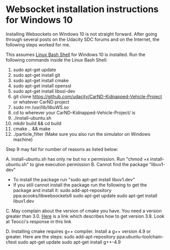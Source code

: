 # Websocket installation instructions for Windows 10

Installing Websockets on Windows 10 is not straight forward. After going through several posts on the Udacity SDC forums and on the Internet, the following steps worked for me.

This assumes [Linux Bash Shell](https://www.howtogeek.com/249966/how-to-install-and-use-the-linux-bash-shell-on-windows-10/) for Windows 10 is installed. Run the following commands inside the Linux Bash Shell:
1. sudo apt-get update
2. sudo apt-get install git
3. sudo apt-get install cmake
4. sudo apt-get install openssl
5. sudo apt-get install libssl-dev
6. git clone https://github.com/udacity/CarND-Kidnapped-Vehicle-Project or whatever CarND project
7. sudo rm /usr/lib/libuWS.so 
8. cd to wherever your CarND-Kidnapped-Vehicle-Project/ is
9. ./install-ubuntu.sh
10. mkdir build && cd build
11. cmake .. && make
12. ./particle_filter (Make sure you also run the simulator on Windows machine)

Step 9 may fail for number of reasons as listed below:

A. install-ubuntu.sh has only rw but no x permission. Run "chmod +x install-ubuntu.sh" to give execution permission
B. Cannot find the package "libuv1-dev"

* To install the package run "sudo apt-get install libuv1.dev"
* If you still cannot install the package run the following to get the package and install it:
		sudo add-apt-repository ppa:acooks/libwebsockets6
		sudo apt-get update
		sudo apt-get install libuv1.dev
		
C. May complain about the version of cmake you have. You need a version greater than 3.0. [Here](https://askubuntu.com/questions/355565/how-to-install-latest-cmake-version-in-linux-ubuntu-from-command-line) is a link which describes how to get version 3.8. Look at Teocci's response in this link

D. Installing cmake requires g++ compiler. Install a g++ version 4.9 or greater. Here are the steps:
	sudo add-apt-repository ppa:ubuntu-toolchain-r/test
	sudo apt-get update
	sudo apt-get install g++-4.9
